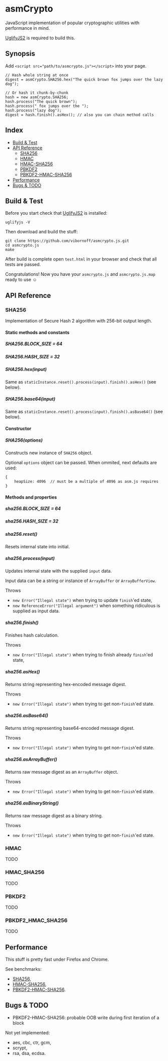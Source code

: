 asmCrypto
=========

JavaScript implementation of popular cryptographic utilities with performance in mind.

[UglifyJS2](https://github.com/mishoo/UglifyJS2) is required to build this.

Synopsis
--------

Add `<script src="path/to/asmcrypto.js"></script>` into your page.

    // Hash whole string at once
    digest = asmCrypto.SHA256.hex("The quick brown fox jumps over the lazy dog");

    // Or hash it chunk-by-chunk
    hash = new asmCrypto.SHA256;
    hash.process("The quick brown");
    hash.process(" fox jumps over the ");
    hash.process("lazy dog");
    digest = hash.finish().asHex(); // also you can chain method calls

Index
-----

* [Build & Test](#build--test)
* [API Reference](#api-reference)
    * [SHA256](#sha256)
    * [HMAC](#hmac)
    * [HMAC-SHA256](#hmac_sha256)
    * [PBKDF2](#pbkdf2)
    * [PBKDF2-HMAC-SHA256](#pbkdf2_hmac_sha256)
* [Performance](#performance)
* [Bugs & TODO](#bugs--todo)

Build & Test
------------

Before you start check that [UglifyJS2](https://github.com/mishoo/UglifyJS2) is installed:

    uglifyjs -V

Then download and build the stuff:

    git clone https://github.com/vibornoff/asmcrypto.js.git
    cd asmcrypto.js
    make

After build is complete open `test.html` in your browser and check that all tests are passed.

Congratulations! Now you have your `asmcrypto.js` and `asmcrypto.js.map` ready to use ☺

API Reference
-------------

### SHA256

Implementation of Secure Hash 2 algorithm with 256-bit output length.

#### Static methods and constants

##### SHA256.BLOCK_SIZE = 64

##### SHA256.HASH_SIZE = 32

##### SHA256.hex(input)

Same as `staticInstance.reset().process(input).finish().asHex()` (see below).

##### SHA256.base64(input)

Same as `staticInstance.reset().process(input).finish().asBase64()` (see below).

#### Constructor

##### SHA256(options)

Constructs new instance of `SHA256` object.

Optional `options` object can be passed. When ommited, next defaults are used:

    {
        heapSize: 4096  // must be a multiple of 4096 as asm.js requires
    }

#### Methods and properties

##### sha256.BLOCK_SIZE = 64

##### sha256.HASH_SIZE = 32

##### sha256.reset()

Resets internal state into initial.

##### sha256.process(input)

Updates internal state with the supplied `input` data.

Input data can be a string or instance of `ArrayBuffer` or `ArrayBufferView`.

Throws
* `new Error("Illegal state")` when trying to update `finish`'ed state,
* `new ReferenceError("Illegal argument")` when something ridiculous is supplied as input data.

##### sha256.finish()

Finishes hash calculation.

Throws
* `new Error("Illegal state")` when trying to finish already `finish`'ed state,

##### sha256.asHex()

Returns string representing hex-encoded message digest.

Throws
* `new Error("Illegal state")` when trying to get non-`finish`'ed state.

##### sha256.asBase64()

Returns string representing base64-encoded message digest.

Throws
* `new Error("Illegal state")` when trying to get non-`finish`'ed state.

##### sha256.asArrayBuffer()

Returns raw message digest as an `ArrayBuffer` object.

Throws
* `new Error("Illegal state")` when trying to get non-`finish`'ed state.

##### sha256.asBinaryString()

Returns raw message digest as a binary string.

Throws
* `new Error("Illegal state")` when trying to get non-`finish`'ed state.

### HMAC

TODO

### HMAC_SHA256

TODO

### PBKDF2

TODO

### PBKDF2_HMAC_SHA256

TODO

Performance
-----------

This stuff is pretty fast under Firefox and Chrome.

See benchmarks:
* [SHA256](http://jsperf.com/sha256/30),
* [HMAC-SHA256](http://jsperf.com/hmac-sha256/1),
* [PBKDF2-HMAC-SHA256](http://jsperf.com/pbkdf2-hmac-sha256/2).

Bugs & TODO
-----------

* PBKDF2-HMAC-SHA256: probable OOB write during first iteration of a block

Not yet implemented:
* aes, cbc, ctr, gcm,
* scrypt,
* rsa, dsa, ecdsa.
